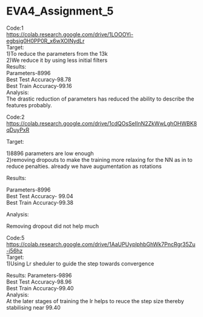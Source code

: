 # EVA4_Assignment_5

Code:1  
https://colab.research.google.com/drive/1LOOOYi-egbsig0H0PP0R_x6wXOINydLr  
Target:  
1)To reduce the parameters from the 13k  
2)We reduce it by using less initial filters  
Results:  
Parameters-8996  
Best Test Accuracy-98.78  
Best Train Accuracy-99.16  
Analysis:  
The drastic reduction of parameters has reduced the ability to describe the features probably.  

Code:2  
https://colab.research.google.com/drive/1cdQOsSeIInN2ZkWwLghOHWBK8qDuyPxR  

Target:  

1)8896 parameters are low enough  
2)removing dropouts to make the training more relaxing for the NN as in to reduce penalties. already we have augumentation as rotations  

Results:  

Parameters-8996  
Best Test Accuracy- 99.04  
Best Train Accuracy-99.38  

Analysis:  

Removing dropout did not help much

Code:5  
https://colab.research.google.com/drive/1AaUPUyplphbGhWk7PncRgr35Zu-i56hz  
Target:  
1)Using Lr sheduler to guide the step towards convergence  

Results:
Parameters-9896  
Best Test Accuracy-98.96  
Best Train Accuracy-99.40  
Analysis:  
At the later stages of training the lr helps to reuce the step size thereby stabilising near 99.40
